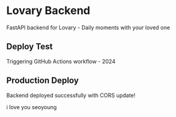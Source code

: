 # Lovary Backend

FastAPI backend for Lovary - Daily moments with your loved one

## Deploy Test
Triggering GitHub Actions workflow - 2024

## Production Deploy
Backend deployed successfully with CORS update!

i love you seoyoung